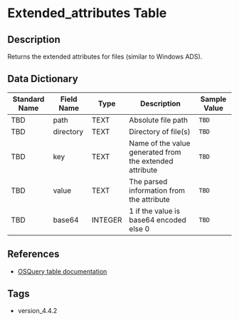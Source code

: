 # Extended_attributes Table

## Description
Returns the extended attributes for files (similar to Windows ADS).

## Data Dictionary
|Standard Name|Field Name|Type|Description|Sample Value|
|---|---|---|---|---|
|TBD|path|TEXT|Absolute file path|`TBD`|
|TBD|directory|TEXT|Directory of file(s)|`TBD`|
|TBD|key|TEXT|Name of the value generated from the extended attribute|`TBD`|
|TBD|value|TEXT|The parsed information from the attribute|`TBD`|
|TBD|base64|INTEGER|1 if the value is base64 encoded else 0|`TBD`|

## References
* [OSQuery table documentation](https://osquery.io/schema/current#extended_attributes)

## Tags
* version_4.4.2